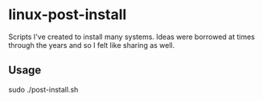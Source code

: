 # linux-post-install
Scripts I've created to install many systems. Ideas were borrowed at times through the years and so I felt like sharing as well.

## Usage
sudo ./post-install.sh
